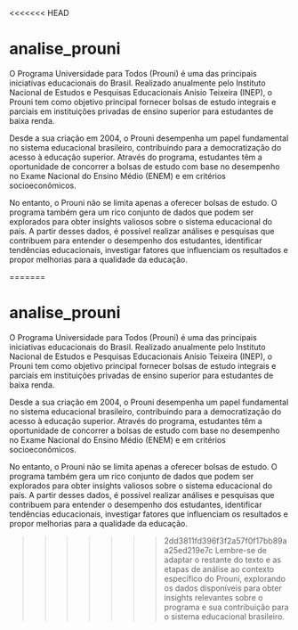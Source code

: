 <<<<<<< HEAD
# analise_prouni


O Programa Universidade para Todos (Prouni) é uma das principais iniciativas educacionais do Brasil. Realizado anualmente pelo Instituto Nacional de Estudos e Pesquisas Educacionais Anísio Teixeira (INEP), o Prouni tem como objetivo principal fornecer bolsas de estudo integrais e parciais em instituições privadas de ensino superior para estudantes de baixa renda.

Desde a sua criação em 2004, o Prouni desempenha um papel fundamental no sistema educacional brasileiro, contribuindo para a democratização do acesso à educação superior. Através do programa, estudantes têm a oportunidade de concorrer a bolsas de estudo com base no desempenho no Exame Nacional do Ensino Médio (ENEM) e em critérios socioeconômicos.

No entanto, o Prouni não se limita apenas a oferecer bolsas de estudo. O programa também gera um rico conjunto de dados que podem ser explorados para obter insights valiosos sobre o sistema educacional do país. A partir desses dados, é possível realizar análises e pesquisas que contribuem para entender o desempenho dos estudantes, identificar tendências educacionais, investigar fatores que influenciam os resultados e propor melhorias para a qualidade da educação.

=======
# analise_prouni


O Programa Universidade para Todos (Prouni) é uma das principais iniciativas educacionais do Brasil. Realizado anualmente pelo Instituto Nacional de Estudos e Pesquisas Educacionais Anísio Teixeira (INEP), o Prouni tem como objetivo principal fornecer bolsas de estudo integrais e parciais em instituições privadas de ensino superior para estudantes de baixa renda.

Desde a sua criação em 2004, o Prouni desempenha um papel fundamental no sistema educacional brasileiro, contribuindo para a democratização do acesso à educação superior. Através do programa, estudantes têm a oportunidade de concorrer a bolsas de estudo com base no desempenho no Exame Nacional do Ensino Médio (ENEM) e em critérios socioeconômicos.

No entanto, o Prouni não se limita apenas a oferecer bolsas de estudo. O programa também gera um rico conjunto de dados que podem ser explorados para obter insights valiosos sobre o sistema educacional do país. A partir desses dados, é possível realizar análises e pesquisas que contribuem para entender o desempenho dos estudantes, identificar tendências educacionais, investigar fatores que influenciam os resultados e propor melhorias para a qualidade da educação.

>>>>>>> 2dd3811fd396f3f2a57f0f17bb89aa25ed219e7c
Lembre-se de adaptar o restante do texto e as etapas de análise ao contexto específico do Prouni, explorando os dados disponíveis para obter insights relevantes sobre o programa e sua contribuição para o sistema educacional brasileiro.
